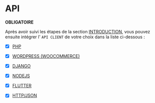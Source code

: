 # API

**OBLIGATOIRE**

Après avoir suivi les étapes de la section [INTRODUCTION](./), vous pouvez ensuite intégrer l' `API CLIENT` de votre choix dans la liste ci-dessous :

* [x] [PHP](backend/php-server-sdk.md)
* [x] [WORDPRESS (WOOCOMMERCE)](backend/woocommerce-plugin.md)
* [x] [DJANGO](backend/django-intram.md)
* [x] [NODEJS](backend/nodejs-api-client.md)
* [x] [FLUTTER](mobile/flutter.md)
* [x] [HTTP/JSON](backend/http.md)

